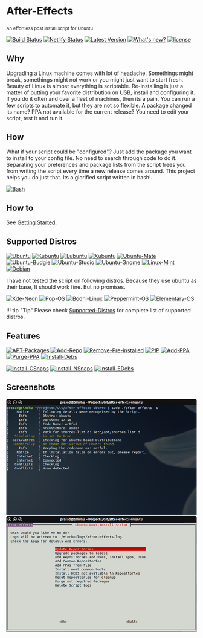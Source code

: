 # After-Effects

<small>An effortless post install script for Ubuntu </small>


[![Build Status](https://travis-ci.org/tprasadtp/ubuntu-post-install.svg?branch=master)](https://travis-ci.org/tprasadtp/ubuntu-post-install)
[![Netlify Status](https://api.netlify.com/api/v1/badges/110327c5-b5f2-42e3-b5ef-5d5661c94187/deploy-status)](https://app.netlify.com/sites/ubuntu-post-install/deploys)
[![Latest Version](https://img.shields.io/badge/dynamic/json.svg?label=Version&style=flat&url=https://ae.prasadt.com/config/json/version.json&query=version.name&prefix=V-)](https://github.com/tprasadtp/ubuntu-post-install/)
[![What's new?](https://img.shields.io/badge/dynamic/json.svg?label=Whats%20New&style=flat&url=https://ae.prasadt.com/config/json/version.json&query=version.changelog)](https://ae.prasadt.com/changelogs/)
[![license](https://img.shields.io/github/license/tprasadtp/ubuntu-post-install.svg?style=flat)](https://github.com/tprasadtp/ubuntu-post-install/blob/master/LICENSE)


## Why

Upgrading a Linux machine comes with lot of headache. Somethings might break, somethings might not work or you might just want to
start fresh. Beauty of Linux is almost everything is scriptable. Re-installing is just a matter of putting your favorite distribution on USB, install and configuring it. If you do it often and over a fleet of machines, then its a pain. You can run a few scripts to automate it, but they are not so flexible. A package changed its name? PPA not available for the current release? You need to edit your script, test it and run it.

## How

What if your script could be "configured"? Just add the package you want to install to your config file. No need to search through code to do it. Separating your preferences and package lists from the script frees you from writing the script every time a new release comes around. This project helps you do just that. Its a glorified script written in bash!.


[![Bash](https://static.prasadt.com/logo64/bash.png)](https://ae.prasadt.com)


## How to

See [Getting Started](/getting-started.md).

## Supported Distros

[![Ubuntu](https://static.prasadt.com/logo64/ubuntu.png)](https://www.ubuntu.com/desktop)
[![Kubuntu](https://static.prasadt.com/logo64/kubuntu.png)](https://kubuntu.org/)
[![Lubuntu](https://static.prasadt.com/logo64/lubuntu.png)](https://lubuntu.net/)
[![Xubuntu](https://static.prasadt.com/logo64/xubuntu.png)](https://xubuntu.net/)
[![Ubuntu-Mate](https://static.prasadt.com/logo64/ubuntu-mate.png)](https://ubuntu-mate.org/)
[![Ubuntu-Budgie](https://static.prasadt.com/logo64/ubuntu-budgie.png)](https://ubuntubudgie.org/)
[![Ubuntu-Studio](https://static.prasadt.com/logo64/ubuntu-studio.png)](https://ubuntustudio.org/)
[![Ubuntu-Gnome](https://static.prasadt.com/logo64/ubuntu-gnome.png)](https://ubuntugnome.org/)
[![Linux-Mint](https://static.prasadt.com/logo64/linux-mint.png)](https://www.linuxmint.com/)
[![Debian](https://static.prasadt.com/logo64/debian.png)](https://www.debian.org/)

I have not tested the script on following distros. Because they use ubuntu as their base,
It should work fine. But no promises.

[![Kde-Neon](https://static.prasadt.com/logo64/kde-neon.png)](https://neon.kde.org/)
[![Pop-OS](https://static.prasadt.com/logo64/pop-os.png)](https://system76.com/pop)
[![Bodhi-Linux](https://static.prasadt.com/logo64/bodhi-linux.png)](https://www.bodhilinux.com/)
[![Peppermint-OS](https://static.prasadt.com/logo64/peppermint-os.png)](https://peppermintos.com/)
[![Elementary-OS](https://static.prasadt.com/logo64/elementary-os.png)](https://elementary.io/)

!!! tip "Tip"
    Please check [Supported-Distros](/faq/distros/) for complete list of supported distros.

## Features

[![APT-Packages](https://img.shields.io/badge/Install_Packages-Yes-brightgreen.svg)](https://ae.prasadt.com/tasks/#install-apt-packages)
[![Add-Repo](https://img.shields.io/badge/Add_Repositories-Limited-yellow.svg)](https://ae.prasadt.com/tasks/#add-repositories)
[![Remove-Pre-installed](https://img.shields.io/badge/Purge_Pre_Installed-Yes-brightgreen.svg)](https://ae.prasadt.com/tasks/#purge-unwanted-packages)
[![PIP](https://img.shields.io/badge/PIP_Packages-Yes-brightgreen.svg)](https://ae.prasadt.com/tasks/#install-python-packages-via-pip)
[![Add-PPA](https://img.shields.io/badge/Add_PPAs-Yes-brightgreen.svg)](https://ae.prasadt.com/tasks/#add-personal-package-archives-ppa)
[![Purge-PPA](https://img.shields.io/badge/Purge_PPA-Yes-brightgreen.svg)](https://ae.prasadt.com/tasks/#what-can-it-do)
[![Install-Debs](https://img.shields.io/badge/Install_.DEB_Packages-Yes-brightgreen.svg)](https://ae.prasadt.com/tasks/#install-debian-package-archives-deb-files)

[![Install-CSnaps](https://img.shields.io/badge/Install_Classic_Snaps-Yes-brightgreen.svg)](https://ae.prasadt.com/tasks/#installing-snap-packages)
[![Install-NSnaps](https://img.shields.io/badge/Install_Snaps-Yes-brightgreen.svg)](https://ae.prasadt.com/tasks/#installing-snap-packages)
[![Install-EDebs](https://img.shields.io/badge/Install_Edge_snaps-Yes-brightgreen.svg)](https://ae.prasadt.com/tasks/#installing-snap-packages)


## Screenshots

[![Details](assets/images/details.png)](assets/images/details.png)
[![Details](assets/images/whiptail.png)](assets/images/whiptail.png)
